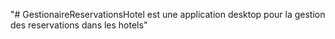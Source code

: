 "# GestionaireReservationsHotel est une application desktop pour la gestion des reservations dans les hotels" 
